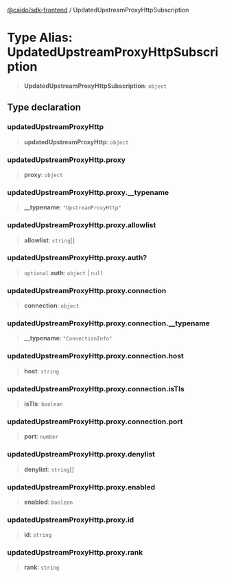 [@caido/sdk-frontend](../index.md) / UpdatedUpstreamProxyHttpSubscription

# Type Alias: UpdatedUpstreamProxyHttpSubscription

> **UpdatedUpstreamProxyHttpSubscription**: `object`

## Type declaration

### updatedUpstreamProxyHttp

> **updatedUpstreamProxyHttp**: `object`

### updatedUpstreamProxyHttp.proxy

> **proxy**: `object`

### updatedUpstreamProxyHttp.proxy.\_\_typename

> **\_\_typename**: `"UpstreamProxyHttp"`

### updatedUpstreamProxyHttp.proxy.allowlist

> **allowlist**: `string`[]

### updatedUpstreamProxyHttp.proxy.auth?

> `optional` **auth**: `object` \| `null`

### updatedUpstreamProxyHttp.proxy.connection

> **connection**: `object`

### updatedUpstreamProxyHttp.proxy.connection.\_\_typename

> **\_\_typename**: `"ConnectionInfo"`

### updatedUpstreamProxyHttp.proxy.connection.host

> **host**: `string`

### updatedUpstreamProxyHttp.proxy.connection.isTls

> **isTls**: `boolean`

### updatedUpstreamProxyHttp.proxy.connection.port

> **port**: `number`

### updatedUpstreamProxyHttp.proxy.denylist

> **denylist**: `string`[]

### updatedUpstreamProxyHttp.proxy.enabled

> **enabled**: `boolean`

### updatedUpstreamProxyHttp.proxy.id

> **id**: `string`

### updatedUpstreamProxyHttp.proxy.rank

> **rank**: `string`

